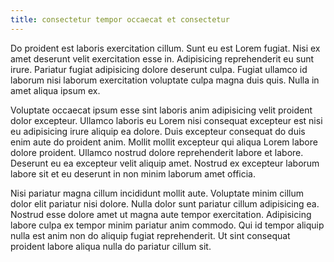```yaml
---
title: consectetur tempor occaecat et consectetur
---
```


Do proident est laboris exercitation cillum. Sunt eu est Lorem fugiat. Nisi ex amet deserunt velit exercitation esse in. Adipisicing reprehenderit eu sunt irure. Pariatur fugiat adipisicing dolore deserunt culpa. Fugiat ullamco id laborum nisi laborum exercitation voluptate culpa magna duis quis. Nulla in amet aliqua ipsum ex.

Voluptate occaecat ipsum esse sint laboris anim adipisicing velit proident dolor excepteur. Ullamco laboris eu Lorem nisi consequat excepteur est nisi eu adipisicing irure aliquip ea dolore. Duis excepteur consequat do duis enim aute do proident anim. Mollit mollit excepteur qui aliqua Lorem labore dolore proident. Ullamco nostrud dolore reprehenderit labore et labore. Deserunt eu ea excepteur velit aliquip amet. Nostrud ex excepteur laborum labore sit et eu deserunt in non minim laborum amet officia.

Nisi pariatur magna cillum incididunt mollit aute. Voluptate minim cillum dolor elit pariatur nisi dolore. Nulla dolor sunt pariatur cillum adipisicing ea. Nostrud esse dolore amet ut magna aute tempor exercitation. Adipisicing labore culpa ex tempor minim pariatur anim commodo. Qui id tempor aliquip nulla est anim non do aliquip fugiat reprehenderit. Ut sint consequat proident labore aliqua nulla do pariatur cillum sit.